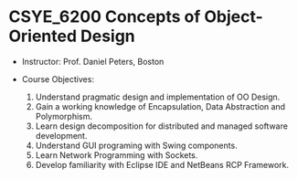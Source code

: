 # CSYE_6200  Concepts of Object-Oriented Design

- Instructor: Prof. Daniel Peters, Boston

- Course Objectives:
	1. Understand pragmatic design and implementation of OO Design.
	2. Gain a working knowledge of Encapsulation, Data Abstraction and Polymorphism.
	3. Learn design decomposition for distributed and managed software development.
	4. Understand GUI programing with Swing components.
	5. Learn Network Programming with Sockets.
	6. Develop familiarity with Eclipse IDE and NetBeans RCP Framework.